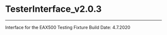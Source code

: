 # TesterInterface_v2.0.3
________________________
Interface for the EAX500 Testing Fixture
Build Date: 4.7.2020

